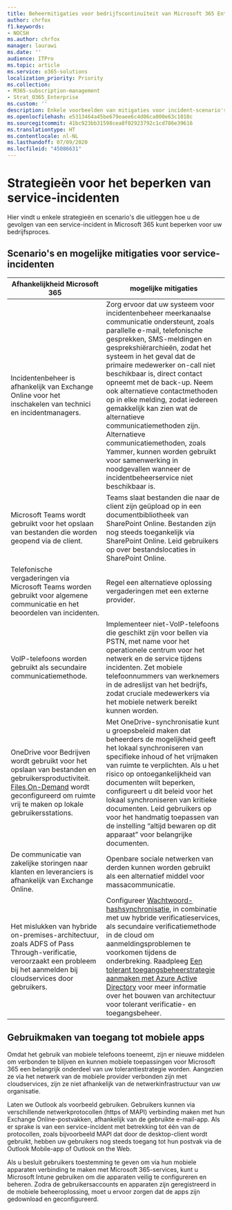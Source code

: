 ```yaml
---
title: Beheermitigaties voor bedrijfscontinuïteit van Microsoft 365 Enterprise
author: chrfox
f1.keywords:
- NOCSH
ms.author: chrfox
manager: laurawi
ms.date: ''
audience: ITPro
ms.topic: article
ms.service: o365-solutions
localization_priority: Priority
ms.collection:
- M365-subscription-management
- Strat_O365_Enterprise
ms.custom: ''
description: Enkele voorbeelden van mitigaties voor incident-scenario's van de Microsoft 365-service.
ms.openlocfilehash: e5313464a45be679eaee6c4d06ca000e63c1010c
ms.sourcegitcommit: 41bc923bb31598cea8f02923792c1cd786e39616
ms.translationtype: HT
ms.contentlocale: nl-NL
ms.lasthandoff: 07/09/2020
ms.locfileid: "45086631"
---
```

# <a name="service-incident-mitigation-strategies"></a>Strategieën voor het beperken van service-incidenten

Hier vindt u enkele strategieën en scenario's die uitleggen hoe u de gevolgen van een service-incident in Microsoft 365 kunt beperken voor uw bedrijfsproces.

## <a name="service-incident-scenarios-and-potential-mitigations"></a>Scenario's en mogelijke mitigaties voor service-incidenten

|Afhankelijkheid Microsoft 365|mogelijke mitigaties|
|---------|---------|
|Incidentenbeheer is afhankelijk van Exchange Online voor het inschakelen van technici en incidentmanagers.|Zorg ervoor dat uw systeem voor incidentenbeheer meerkanaalse communicatie ondersteunt, zoals parallelle e-mail, telefonische gesprekken, SMS-meldingen en gesprekshiërarchieën, zodat het systeem in het geval dat de primaire medewerker on-call niet beschikbaar is, direct contact opneemt met de back-up. Neem ook alternatieve contactmethoden op in elke melding, zodat iedereen gemakkelijk kan zien wat de alternatieve communicatiemethoden zijn. Alternatieve communicatiemethoden, zoals Yammer, kunnen worden gebruikt voor samenwerking in noodgevallen wanneer de incidentbeheerservice niet beschikbaar is.|
|Microsoft Teams wordt gebruikt voor het opslaan van bestanden die worden geopend via de client.|Teams slaat bestanden die naar de client zijn geüpload op in een documentbibliotheek van SharePoint Online. Bestanden zijn nog steeds toegankelijk via SharePoint Online. Leid gebruikers op over bestandslocaties in SharePoint Online.|
|Telefonische vergaderingen via Microsoft Teams worden gebruikt voor algemene communicatie en het beoordelen van incidenten.|Regel een alternatieve oplossing vergaderingen met een externe provider.|
|VoIP-telefoons worden gebruikt als secundaire communicatiemethode.|Implementeer niet-VoIP-telefoons die geschikt zijn voor bellen via PSTN, met name voor het operationele centrum voor het netwerk en de service tijdens incidenten. Zet mobiele telefoonnummers van werknemers in de adreslijst van het bedrijfs, zodat cruciale medewerkers via het mobiele netwerk bereikt kunnen worden.|
|OneDrive voor Bedrijven wordt gebruikt voor het opslaan van bestanden en gebruikersproductiviteit. [Files On-Demand](https://techcommunity.microsoft.com/t5/Microsoft-OneDrive-Blog/OneDrive-Files-On-Demand-For-The-Enterprise/ba-p/117234) wordt geconfigureerd om ruimte vrij te maken op lokale gebruikersstations.|Met OneDrive-synchronisatie kunt u groepsbeleid maken dat beheerders de mogelijkheid geeft het lokaal synchroniseren van specifieke inhoud of het vrijmaken van ruimte te verplichten. Als u het risico op ontoegankelijkheid van documenten wilt beperken, configureert u dit beleid voor het lokaal synchroniseren van kritieke documenten. Leid gebruikers op voor het handmatig toepassen van de instelling “altijd bewaren op dit apparaat” voor belangrijke documenten.|
|De communicatie van zakelijke storingen naar klanten en leveranciers is afhankelijk van Exchange Online.|Openbare sociale netwerken van derden kunnen worden gebruikt als een alternatief middel voor massacommunicatie.
|Het mislukken van hybride on-premises-architectuur, zoals ADFS of Pass Through-verificatie, veroorzaakt een probleem bij het aanmelden bij cloudservices door gebruikers.|Configureer [Wachtwoord-hashsynchronisatie](https://docs.microsoft.com/azure/active-directory/authentication/concept-resilient-controls#deploy-password-hash-sync-even-if-you-are-federated-or-use-pass-through-authentication), in combinatie met uw hybride verificatieservices, als secundaire verificatiemethode in de cloud om aanmeldingsproblemen te voorkomen tijdens de onderbreking. Raadpleeg [Een tolerant toegangsbeheerstrategie aanmaken met Azure Active Directory](https://docs.microsoft.com/azure/active-directory/authentication/concept-resilient-controls) voor meer informatie over het bouwen van architectuur voor tolerant verificatie- en toegangsbeheer.|  

## <a name="leveraging-mobile-app-access"></a>Gebruikmaken van toegang tot mobiele apps

Omdat het gebruik van mobiele telefoons toeneemt, zijn er nieuwe middelen om verbonden te blijven en kunnen mobiele toepassingen voor Microsoft 365 een belangrijk onderdeel van uw tolerantiestrategie worden. Aangezien ze via het netwerk van de mobiele provider verbonden zijn met cloudservices, zijn ze niet afhankelijk van de netwerkinfrastructuur van uw organisatie.

Laten we Outlook als voorbeeld gebruiken. Gebruikers kunnen via verschillende netwerkprotocollen (https of MAPI) verbinding maken met hun Exchange Online-postvakken, afhankelijk van de gebruikte e-mail-app. Als er sprake is van een service-incident met betrekking tot één van de protocollen, zoals bijvoorbeeld MAPI dat door de desktop-client wordt gebruikt, hebben uw gebruikers nog steeds toegang tot hun postvak via de Outlook Mobile-app of Outlook on the Web.
  
Als u besluit gebruikers toestemming te geven om via hun mobiele apparaten verbinding te maken met Microsoft 365-services, kunt u Microsoft Intune gebruiken om die apparaten veilig te configureren en beheren. Zodra de gebruikersaccounts en apparaten zijn geregistreerd in de mobiele beheeroplossing, moet u ervoor zorgen dat de apps zijn gedownload en geconfigureerd.
